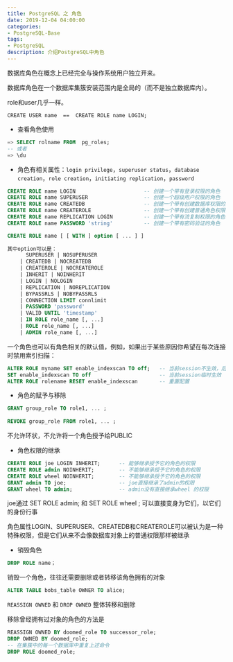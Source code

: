 ```yaml
---
title: PostgreSQL 之 角色
date: 2019-12-04 04:00:00
categories:
- PostgreSQL-Base
tags:
- PostgreSQL
description: 介绍PostgreSQL中角色
---
```


数据库角色在概念上已经完全与操作系统用户独立开来。

数据库角色在一个数据库集簇安装范围内是全局的（而不是独立数据库内）。

role和user几乎一样。

```
CREATE USER name  ==  CREATE ROLE name LOGIN;
```

* 查看角色使用

```sql
=> SELECT rolname FROM  pg_roles;
-- 或者
=> \du
```

* 角色有相关属性：`login privilege`，`superuser status`，`database creation`，`role creation`，`initiating replication`，`password`

```sql
CREATE ROLE name LOGIN                      -- 创建一个带有登录权限的角色
CREATE ROLE name SUPERUSER                  -- 创建一个超级用户权限的角色
CREATE ROLE name CREATEDB                   -- 创建一个带有创建数据库权限的角色
CREATE ROLE name CREATEROLE                 -- 创建一个带有创建普通角色权限的角色
CREATE ROLE name REPLICATION LOGIN          -- 创建一个带有流复制权限的角色
CREATE ROLE name PASSWORD 'string'          -- 创建一个带有密码验证的角色
```

```sql
CREATE ROLE name [ [ WITH ] option [ ... ] ]
 
其中option可以是：
      SUPERUSER | NOSUPERUSER
    | CREATEDB | NOCREATEDB
    | CREATEROLE | NOCREATEROLE
    | INHERIT | NOINHERIT
    | LOGIN | NOLOGIN
    | REPLICATION | NOREPLICATION
    | BYPASSRLS | NOBYPASSRLS
    | CONNECTION LIMIT connlimit
    | PASSWORD 'password'
    | VALID UNTIL 'timestamp'
    | IN ROLE role_name [, ...]
    | ROLE role_name [, ...]
    | ADMIN role_name [, ...]
```

一个角色也可以有角色相关的默认值，例如，如果出于某些原因你希望在每次连接时禁用索引扫描：

```sql
ALTER ROLE myname SET enable_indexscan TO off;   -- 当前session不生效，后续session生效
SET enable_indexscan TO off                      -- 当前session临时生效
ALTER ROLE rolename RESET enable_indexscan       -- 重置配置
```

* 角色的赋予与移除

```sql
GRANT group_role TO role1, ... ;
 
REVOKE group_role FROM role1, ... ;
```

不允许环状，不允许将一个角色授予给PUBLIC

* 角色权限的继承

```sql
CREATE ROLE joe LOGIN INHERIT;      -- 能够继承授予它的角色的权限
CREATE ROLE admin NOINHERIT;        -- 不能够继承授予它的角色的权限
CREATE ROLE wheel NOINHERIT;        -- 不能够继承授予它的角色的权限
GRANT admin TO joe;                 -- joe直接继承了admin的权限
GRANT wheel TO admin;               -- admin没有直接继承wheel 的权限
```

joe通过    SET ROLE admin;   和  SET ROLE wheel ; 可以直接变身为它们，以它们的身份行事

角色属性LOGIN、SUPERUSER、CREATEDB和CREATEROLE可以被认为是一种特殊权限，但是它们从来不会像数据库对象上的普通权限那样被继承

* 销毁角色

```sql
DROP ROLE name；
```

销毁一个角色，往往还需要删除或者转移该角色拥有的对象

```sql
ALTER TABLE bobs_table OWNER TO alice;
```

`REASSIGN OWNED` 和 `DROP OWNED` 整体转移和删除

移除曾经拥有过对象的角色的方法是

```sql
REASSIGN OWNED BY doomed_role TO successor_role;
DROP OWNED BY doomed_role;
-- 在集簇中的每一个数据库中重复上述命令
DROP ROLE doomed_role;
```

